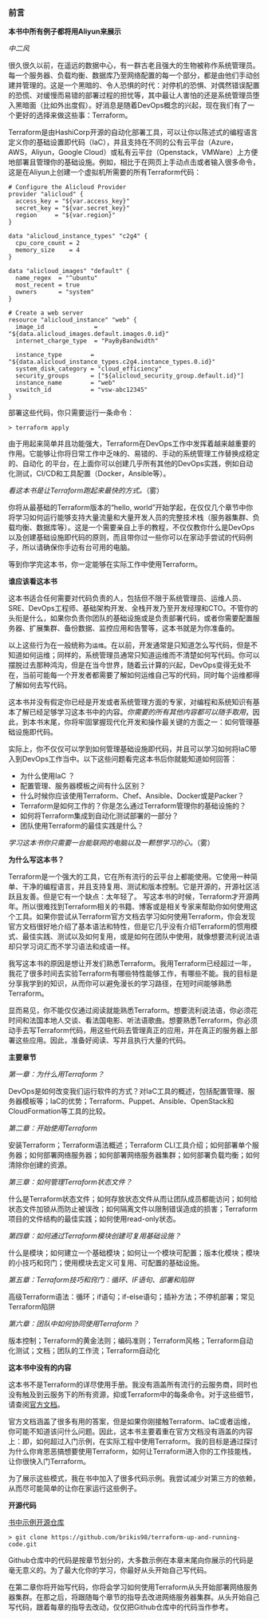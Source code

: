 ### 前言

**本书中所有例子都将用Aliyun来展示**

*中二风*

很久很久以前，在遥远的数据中心，有一群古老且强大的生物被称作系统管理员。每一个服务器、负载均衡、数据库乃至网络配置的每一个部分，都是由他们手动创建并管理的。这是一个黑暗的、令人恐惧的时代：对停机的恐惧、对偶然错误配置的恐慌、对缓慢而易错的部署过程的担忧等，其中最让人害怕的还是系统管理员堕入黑暗面（比如外出度假）。好消息是随着DevOps概念的兴起，现在我们有了一个更好的选择来做这些事：Terraform。

Terraform是由HashiCorp开源的自动化部署工具，可以让你以陈述式的编程语言定义你的基础设置即代码（IaC），并且支持在不同的公有云平台（Azure，AWS，Aliyun，Google Cloud）或私有云平台（Openstack，VMWare）上方便地部署且管理你的基础设施。例如，相比于在网页上手动点击或者输入很多命令，这是在Aliyun上创建一个虚拟机所需要的所有Terraform代码：
```
# Configure the Alicloud Provider
provider "alicloud" {
  access_key = "${var.access_key}"
  secret_key = "${var.secret_key}"
  region     = "${var.region}"
}

data "alicloud_instance_types" "c2g4" {
  cpu_core_count = 2
  memory_size    = 4
}

data "alicloud_images" "default" {
  name_regex  = "^ubuntu"
  most_recent = true
  owners      = "system"
}

# Create a web server
resource "alicloud_instance" "web" {
  image_id              = "${data.alicloud_images.default.images.0.id}"
  internet_charge_type  = "PayByBandwidth"

  instance_type        = "${data.alicloud_instance_types.c2g4.instance_types.0.id}"
  system_disk_category = "cloud_efficiency"
  security_groups      = ["${alicloud_security_group.default.id}"]
  instance_name        = "web"
  vswitch_id           = "vsw-abc12345"
}
```
部署这些代码，你只需要运行一条命令：

`> terraform apply`

由于用起来简单并且功能强大，Terraform在DevOps工作中发挥着越来越重要的作用。它能够让你将日常工作中乏味的、易错的、手动的系统管理工作替换成稳定的、自动化 的平台，在上面你可以创建几乎所有其他的DevOps实践，例如自动化测试，CI/CD和工具配置（Docker，Ansible等）。

*看这本书是让Terraform跑起来最快的方式。*（雾）

你将从最基础的Terraform版本的“hello, world”开始学起，在仅仅几个章节中你将学习如何运行能够支持大量流量和大量开发人员的完整技术栈（服务器集群、负载均衡、数据库等）。这是一个需要亲自上手的教程，不仅仅教你什么是DevOps以及创建基础设施即代码的原则，而且带你过一些你可以在家动手尝试的代码例子，所以请确保你手边有台可用的电脑。

等到你学完这本书，你一定能够在实际工作中使用Terraform。

**谁应该看这本书**

这本书适合任何需要对代码负责的人，包括但不限于系统管理员、运维人员、SRE、DevOps工程师、基础架构开发、全栈开发乃至开发经理和CTO。不管你的头衔是什么，如果你负责你团队的基础设施或是负责部署代码，或者你需要配置服务器、扩展集群、备份数据、监控应用和告警等，这本书就是为你准备的。

以上这些行为在一般统称为`运维`。在以前，开发通常是只知道怎么写代码，但是不知道如何运维；同样的，系统管理员通常只知道运维而不清楚如何写代码。你可以摆脱过去那种鸿沟，但是在当今世界，随着云计算的兴起，DevOps变得无处不在，当前可能每一个开发者都需要了解如何运维自己写的代码，同时每个运维都得了解如何去写代码。

这本书并没有假定你已经是开发或者系统管理方面的专家，对编程和系统知识有基本了解已经足够学习这本书中的内容。*你需要的所有其他内容都可以随手取用*，因此，到本书末尾，你将牢固掌握现代化开发和操作最关键的方面之一：如何管理基础设施即代码。

实际上，你不仅仅可以学到如何管理基础设施即代码，并且可以学习如何将IaC带入到DevOps工作当中。以下这些问题看完这本书后你就能知道如何回答：
* 为什么使用IaC ？
* 配置管理、服务器模板之间有什么区别？
* 什么时候你应该使用Terraform、Chef、Ansible、Docker或是Packer？
* Terraform是如何工作的？你是怎么通过Terraform管理你的基础设施的？
* 如何将Terraform集成到自动化测试部署的一部分？
* 团队使用Terraform的最佳实践是什么？

*学习这本书你只需要一台能联网的电脑以及一颗想学习的心。*（雾）

**为什么写这本书？**

Terraform是一个强大的工具，它在所有流行的云平台上都能使用。它使用一种简单、干净的编程语言，并且支持复用、测试和版本控制。它是开源的，开源社区活跃且友善。但是它有一个缺点：太年轻了。
写这本书的时候，Terraform才开源两年。所以很难找到Terraform相关的书籍、博客或是相关专家来帮助你如何使用这个工具。如果你尝试从Terraform官方文档去学习如何使用Terraform，你会发现官方文档很好地介绍了基本语法和特性，但是它几乎没有介绍Terraform的惯用模式、最佳实践、测试以及如何复用，或是如何在团队中使用，就像想要流利说法语却只学习词汇而不学习语法和成语一样。

我写这本书的原因是想让开发们熟悉Terraform。我用Terraform已经超过一年，我花了很多时间去实验Terraform有哪些特性能够工作，有哪些不能。我的目标是分享我学到的知识，从而你可以避免漫长的学习路径，在短时间能够熟悉Terraform。

显而易见，你不能仅仅通过阅读就能熟悉Terraform。想要流利说法语，你必须花时间和法国本地人交谈、看法国电影、听法语歌曲。想要熟悉Terraform，你必须动手去写Terraform代码，用这些代码去管理真正的应用，并在真正的服务器上部署这些应用。因此，准备好阅读、写并且执行大量的代码。

**主要章节**

*第一章：为什么用Terraform？*

DevOps是如何改变我们运行软件的方式？对IaC工具的概述，包括配置管理、服务器模板等；IaC的优势；Terraform、Puppet、Ansible、OpenStack和CloudFormation等工具的比较。

*第二章：开始使用Terraform*

安装Terraform；Terraform语法概述；Terraform CLI工具介绍；如何部署单个服务器；如何部署网络服务器；如何部署网络服务器集群；如何部署负载均衡；如何清除你创建的资源。

*第三章：如何管理Terraform状态文件？*

什么是Terraform状态文件；如何存放状态文件从而让团队成员都能访问；如何给状态文件加锁从而防止被误改；如何隔离文件以限制错误造成的损害；Terraform项目的文件结构的最佳实践；如何使用read-only状态。

*第四章：如何通过Terraform模块创建可复用基础设施？*

什么是模块；如何建立一个基础模块；如何让一个模块可配置；版本化模块；模块的小技巧和窍门；使用模块去定义可复用、可配置的基础设施。

*第五章：Terraform技巧和窍门：循环、IF语句、部署和陷阱*

高级Terraform语法：循环；if语句；if-else语句；插补方法；不停机部署；常见Terraform陷阱

*第六章：团队中如何协同使用Terraform？*

版本控制；Terraform的黄金法则；编码准则；Terraform风格；Terraform自动化测试；文档；团队的工作流；Terraform自动化


**这本书中没有的内容**

这本书不是Terraform的详尽使用手册。我没有涵盖所有流行的云服务商，同时也没有触及到云服务下的所有资源，抑或Terraform中的每条命令。对于这些细节，请查阅[官方文档](https://www.terraform.io/docs/index.html)。

官方文档涵盖了很多有用的答案，但是如果你刚接触Terraform、IaC或者运维，你可能不知道该问什么问题。因此，这本书主要着重在官方文档没有涵盖的内容上：即，如何超过入门示例，在实际工程中使用Terraform。我的目标是通过探讨为什么你肯恩恶搞想要使用Terraform，如何让Terraform进入你的工作技能栈，让你很快入门Terraform。

为了展示这些模式，我在书中加入了很多代码示例。我尝试减少对第三方的依赖，从而尽可能简单的让你在家运行这些例子。

**开源代码**

[书中示例开源仓库](https://github.com/brikis98/terraform-up-and-running-code)

`> git clone https://github.com/brikis98/terraform-up-and-running-code.git`

Github仓库中的代码是按章节划分的，大多数示例在本章末尾向你展示的代码是毫无意义的。为了最大化你的学习，你最好从头开始自己写代码。

在第二章你将开始写代码，你将会学习如何使用Terraform从头开始部署网络服务器集群。在那之后，将跟随每个章节的指导去改进网络服务器集群。从头开始自己写代码，跟着每章的指导去改动，仅仅把Github仓库中的代码当作参考。
